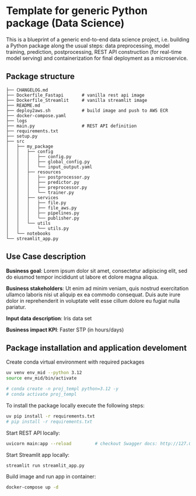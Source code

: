 # Template for generic Python package (Data Science) 

This is a blueprint of a generic end-to-end data science project, i.e. building a Python package along the usual steps: data preprocessing, model training, prediction, postprocessing, REST API construction (for real-time model serving) and containerization for final deployment as a microservice.

## Package structure

```
├── CHANGELOG.md
├── Dockerfile_Fastapi       # vanilla rest api image
├── Dockerfile_Streamlit     # vanilla streamlit image
├── README.md
├── deploy2aws.sh            # build image and push to AWS ECR
├── docker-compose.yaml
├── logs
├── main.py                  # REST API definition 
├── requirements.txt
├── setup.py
├── src
│   ├── my_package
│   │   ├── config
│   │   │   ├── config.py
│   │   │   ├── global_config.py
│   │   │   └── input_output.yaml
│   │   ├── resources
│   │   │   ├── postprocessor.py
│   │   │   ├── predictor.py
│   │   │   ├── preprocessor.py
│   │   │   └── trainer.py
│   │   ├── services
│   │   │   ├── file.py
│   │   │   ├── file_aws.py
│   │   │   ├── pipelines.py
│   │   │   └── publisher.py
│   │   └── utils
│   │       └── utils.py
│   └── notebooks
└── streamlit_app.py 
```

## Use Case description

**Business goal**: Lorem ipsum dolor sit amet, consectetur adipiscing elit, sed do eiusmod tempor incididunt ut labore et dolore magna aliqua. 

**Business stakeholders**: Ut enim ad minim veniam, quis nostrud exercitation ullamco laboris nisi ut aliquip ex ea commodo consequat. Duis aute irure dolor in reprehenderit in voluptate velit esse cillum dolore eu fugiat nulla pariatur.

**Input data description**: Iris data set

**Business impact KPI**: Faster STP (in hours/days)


## Package installation and application develoment

Create conda virtual environment with required packages 
```bash
uv venv env_mid --python 3.12
source env_mid/bin/activate

# conda create -n proj_templ python=3.12 -y
# conda activate proj_templ
```

To install the package locally execute the following steps:

```bash
uv pip install -r requirements.txt
# pip install -r requirements.txt  
```

Start REST API locally:
```bash
uvicorn main:app --reload         # checkout Swagger docs: http://127.0.0.1:8000/docs 
```

Start Streamlit app locally:
```bash
streamlit run streamlit_app.py         
```

Build image and run app in container:
```bash                                 
docker-compose up -d 
```

 
